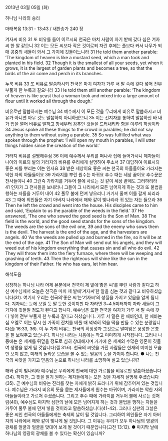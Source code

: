 2013년 03월 05일 (화)

하나님 나라의 승리



마태복음 13:31 - 13:43 / 새찬송가 240 장


겨자씨 비유
31 또 비유를 들어 이르시되 천국은 마치 사람이 자기 밭에 갖다 심은 겨자씨 한 알 같으니 32 이는 모든 씨보다 작은 것이로되 자란 후에는 풀보다 커서 나무가 되매 공중의 새들이 와서 그 가지에 깃들이느니라
31 He told them another parable: ‘The kingdom of heaven is like a mustard seed, which a man took and planted in his field. 32 Though it is the smallest of all your seeds, yet when it grows, it is the largest of garden plants and becomes a tree, so that the birds of the air come and perch in its branches.

누룩 비유
33 또 비유로 말씀하시되 천국은 마치 여자가 가루 서 말 속에 갖다 넣어 전부 부풀게 한 누룩과 같으니라
33 He told them still another parable: ‘The kingdom of heaven is like yeast that a woman took and mixed into a large amount of flour until it worked all through the dough.’

비유로만 말씀하시는 예수님
34 예수께서 이 모든 것을 무리에게 비유로 말씀하시고 비유가 아니면 아무 것도 말씀하지 아니하셨으니 35 이는 선지자를 통하여 말씀하신 바 내가 입을 열어 비유로 말하고 창세부터 감추인 것들을 드러내리라 함을 이루려 하심이라
34 Jesus spoke all these things to the crowd in parables; he did not say anything to them without using a parable. 35 So was fulfilled what was spoken through the prophet: ‘I will open my mouth in parables, I will utter things hidden since the creation of the world.’

가라지 비유를 설명해주심
36 이에 예수께서 무리를 떠나사 집에 들어가시니 제자들이 나아와 이르되 밭의 가라지의 비유를 우리에게 설명하여 주소서 37 대답하여 이르시되 좋은 씨를 뿌리는 이는 인자요 38 밭은 세상이요 좋은 씨는 천국의 아들들이요 가라지는 악한 자의 아들들이요 39 가라지를 뿌린 원수는 마귀요 추수 때는 세상 끝이요 추수꾼은 천사들이니 40 그런즉 가라지를 거두어 불에 사르는 것 같이 세상 끝에도 그러하리라 41 인자가 그 천사들을 보내리니 그들이 그 나라에서 모든 넘어지게 하는 것과 또 불법을 행하는 자들을 거두어 내어 42 풀무 불에 던져 넣으리니 거기서 울며 이를 갈게 되리라 43 그 때에 의인들은 자기 아버지 나라에서 해와 같이 빛나리라 귀 있는 자는 들으라
36 Then he left the crowd and went into the house. His disciples came to him and said, ‘Explain to us the parable of the weeds in the field.’ 37 He answered, ‘The one who sowed the good seed is the Son of Man. 38 The field is the world, and the good seed stands for the sons of the kingdom. The weeds are the sons of the evil one, 39 and the enemy who sows them is the devil. The harvest is the end of the age, and the harvesters are angels. 40 ‘As the weeds are pulled up and burned in the fire, so it will be at the end of the age. 41 The Son of Man will send out his angels, and they will weed out of his kingdom everything that causes sin and all who do evil. 42 They will throw them into the fiery furnace, where there will be weeping and gnashing of teeth. 43 Then the righteous will shine like the sun in the kingdom of their Father. He who has ears, let him hear.

해석도움





성장하는 하나님 나라 
어제 본문에서 천국이 제 밭에‘좋은 씨’를 뿌린 사람과 같다고 하신 예수님께서 오늘은 천국은 마치 제 밭에‘겨자씨’한 알을 심는 것과 같다고 비유하셨습니다(31). 여기서 우리는 천국의‘좋은 씨’는‘겨자씨’의 성질을 가지고 있음을 알게 됩니다. 겨자씨는 눈에 보일 듯 말 듯한 것이지만 다 자라면 3~4.5미터까지 자라 새들이 그 가지에 깃들일 정도가 된다고 합니다. 예수님은 또한 천국을 여자가 가루 서 말 속에 갖다 넣어 전부 부풀게 한 누룩과 같다고 하셨습니다. 가루 서 말은 한 에바인데, 한 에바는 십 오멜로 이는 당시 한 가족이 잔치를 베풀 때 넉넉히 먹을 떡을 만들 수 있는 분량입니다(출 16:33, 36). 이 두 가지 비유는 천국의 확장성과 그것으로 말미암은 풍성한 은총을 잘 보여주고 있습니다. 하나님 나라는 처음에는 작고 미미하게 시작됩니다. 그러나 나중에는 온 세계를 뒤덮을 정도로 심히 창대해지며 거기에 온 세계의 수많은 영혼이 깃들여 생명을 얻게 될 것입니다(겔 31:6). 천국의 씨앗을 가진 사람들은 현재의 미미한 모습만 보지 않고, 미래의 놀라운 모습을 볼 수 있는 믿음의 눈을 가져야 합니다.
● 나는 천국의 씨앗을 가지고 믿음의 눈으로 하나님 나라를 소망하며 살고 있습니까?

해와 같이 빛나리라 
예수님은 무리에게 천국에 대한 가르침을 비유로만 말씀하셨습니다(34). 하지만, 그 뜻을 알기 원하는 제자들에게는 모든 것을 자세히 설명해 주셨습니다(35). 곧 예수님의 비유는 진리를 찾는 자에게 밝히 드러나기 위해 감추어져 있는 것입니다. 예수님은 가라지 비유의 뜻을 묻는 제자들에게 원수는 마귀이며, 가라지는 악한 자의 아들들이라고 가르쳐 주셨습니다. 그리고 추수 때에 가라지를 거두어 불에 사르는 것처럼(40), 예수님도 마지막 심판의 날에 모든 넘어지게 하는 것과 불법을 행하는 자들을 거두어 풀무 불에 던져 넣을 것이라고 말씀하셨습니다(41-42). 그러나 심판의 그날은 좋은 씨인 천국의 아들들에게는 축제의 날이 될 것입니다. 그리하여 의인들은 자기 아버지의 나라에서 해와 같이 빛나게 될 것입니다. 그 이유는 우리가 모두 하나님의 영광의 광채를 얼굴과 얼굴을 맞대어 보게 될 것이기 때문입니다(고전 13:12).
● 마지막 날에 하나님의 영광의 광채를 볼 수 있다는 확신이 있습니까?